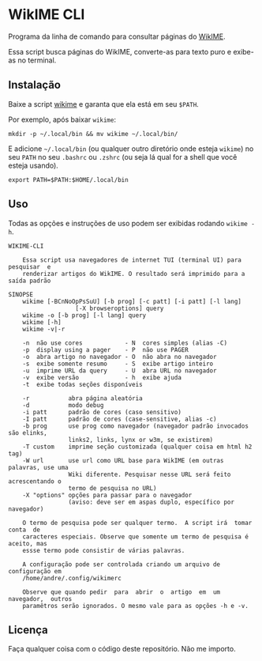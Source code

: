# WikIME CLI

Programa da linha de comando para consultar páginas do
[WikIME](https://wikime.linux.ime.usp.br).

Essa script busca páginas do WikIME, converte-as para texto puro e exibe-as no
terminal.

## Instalação

Baixe a script [wikime](./wikime) e garanta que ela está em seu `$PATH`.

Por exemplo, após baixar `wikime`:

```shell
mkdir -p ~/.local/bin && mv wikime ~/.local/bin/
```

E adicione `~/.local/bin` (ou qualquer outro diretório onde esteja `wikime`) no
seu `PATH` no seu `.bashrc` ou `.zshrc` (ou seja lá qual for a shell que você
esteja usando).

```shell
export PATH=$PATH:$HOME/.local/bin
```

## Uso

Todas as opções e instruções de uso podem ser exibidas rodando `wikime -h`.

```
WIKIME-CLI

    Essa script usa navegadores de internet TUI (terminal UI) para  pesquisar  e
    renderizar artigos do WikIME. O resultado será imprimido para a saída padrão

SINOPSE
    wikime [-BCnNoOpPsSuU] [-b prog] [-c patt] [-i patt] [-l lang]
                   [-X browseroptions] query
    wikime -o [-b prog] [-l lang] query
    wikime [-h]
    wikime -v|-r

    -n  não use cores            - N  cores simples (alias -C)
    -p  display using a pager    - P  não use PAGER
    -o  abra artigo no navegador - O  não abra no navegador
    -s  exibe somente resumo     - S  exibe artigo inteiro
    -u  imprime URL da query     - U  abra URL no navegador
    -v  exibe versão             - h  exibe ajuda
    -t  exibe todas seções disponíveis

    -r           abra página aleatória
    -d           modo debug
    -i patt      padrão de cores (caso sensitivo)
    -I patt      padrão de cores (case-sensitive, alias -c)
    -b prog      use prog como navegador (navegador padrão invocados são elinks,
                 links2, links, lynx or w3m, se existirem)
    -T custom    imprime seção customizada (qualquer coisa em html h2 tag)
    -W url       use url como URL base para WikIME (em outras palavras, use uma
                 Wiki diferente. Pesquisar nesse URL será feito acrescentando o
                 termo de pesquisa no URL)
    -X "options" opções para passar para o navegador
                 (aviso: deve ser em aspas duplo, específico por navegador)

    O termo de pesquisa pode ser qualquer termo.  A script irá  tomar  conta  de
    caracteres especiais. Observe que somente um termo de pesquisa é aceito, mas
    essse termo pode consistir de várias palavras.

    A configuração pode ser controlada criando um arquivo de configuração em
    /home/andre/.config/wikimerc

    Observe que quando pedir  para  abrir  o  artigo  em  um  navegador,  outros
    paramêtros serão ignorados. O mesmo vale para as opções -h e -v.
```

## Licença

Faça qualquer coisa com o código deste repositório. Não me importo.

